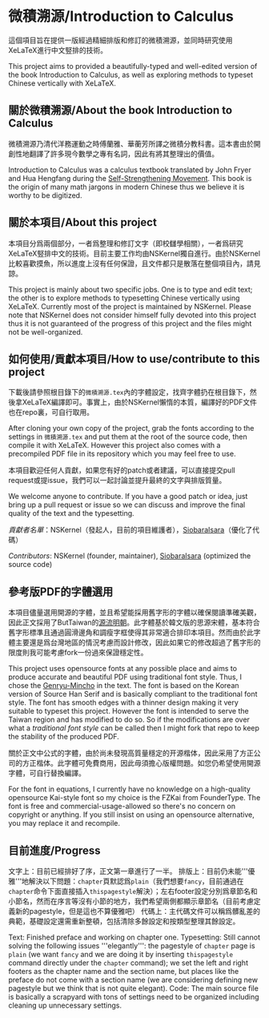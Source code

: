 # 微積溯源/Introduction to Calculus

這個項目旨在提供一版經過精細排版和修訂的微積溯源，並同時研究使用XeLaTeX進行中文竪排的技術。

This project aims to provided a beautifully-typed and well-edited version of the book Introduction to Calculus, as well as exploring methods to typeset Chinese vertically with XeLaTeX. 

## 關於微積溯源/About the book Introduction to Calculus

微積溯源乃清代洋務運動之時傅蘭雅、華蘅芳所譯之微積分教科書。這本書由於開創性地翻譯了許多現今數學之專有名詞，因此有將其整理出的價值。

Introduction to Calculus was a calculus textbook translated by John Fryer and Hua Hengfang during the [Self-Strengthening Movement](https://en.wikipedia.org/wiki/Self-Strengthening_Movement). This book is the origin of many math jargons in modern Chinese thus we believe it is worthy to be digitized.

## 關於本項目/About this project

本項目分爲兩個部分，一者爲整理和修訂文字（即校讎學相關），一者爲研究XeLaTeX竪排中文的技術。目前主要工作均由NSKernel獨自進行。由於NSKernel比較喜歡摸魚，所以進度上沒有任何保證，且文件都只是散落在整個項目內，請見諒。

This project is mainly about two specific jobs. One is to type and edit text; the other is to explore methods to typesetting Chinese vertically using XeLaTeX. Currently most of the project is maintained by NSKernel. Please note that NSKernel does not consider himself fully devoted into this project thus it is not guaranteed  of the progress of this project and the files might not be well-organized.

## 如何使用/貢獻本項目/How to use/contribute to this project

下載後請參照根目錄下的`微積溯源.tex`內的字體設定，找齊字體扔在根目錄下，然後拿XeLaTeX編譯即可。事實上，由於NSKernel懶惰的本質，編譯好的PDF文件也在repo裏，可自行取用。

After cloning your own copy of the project, grab the fonts according to the settings in `微積溯源.tex` and put them at the root of the source code, then compile it with XeLaTeX. However this project also comes with a precompiled PDF file in its repository which you may feel free to use.

本項目歡迎任何人貢獻，如果您有好的patch或者建議，可以直接提交pull request或提issue，我們可以一起討論並提升最終的文字與排版質量。

We welcome anyone to contribute. If you have a good patch or idea, just bring up a pull request or issue so we can discuss and improve the final quality of the text and the typesetting.

*貢獻者名單*：NSKernel（發起人，目前的項目維護者），[SiobaraIsara](https://github.com/SiobaraIsara)（優化了代碼）

*Contributors*: NSKernel (founder, maintainer), [SiobaraIsara](https://github.com/SiobaraIsara) (optimized the source code)

## 參考版PDF的字體選用

本項目儘量選用開源的字體，並且希望能採用舊字形的字體以確保閱讀準確美觀，因此正文採用了ButTaiwan的[源流明朝](https://github.com/ButTaiwan/genryu-font)。此字體基於韓文版的思源宋體，基本符合舊字形標準且通過圓滑邊角和調瘦字框使得其非常適合排印本項目。然而由於此字體主要還是爲台灣地區的情況考慮而設計修改，因此如果它的修改超過了舊字形的限度則我可能考慮fork一份過來保證穩定性。

This project uses opensource fonts at any possible place and aims to produce accurate and beautiful PDF using traditional font style. Thus, I chose the [Genryu-Mincho](https://github.com/ButTaiwan/genryu-font) in the text. The font is based on the Korean version of Source Han Serif and is basically compliant to the traditional font style. The font has smooth edges with a thinner design making it very suitable to typeset this project. However the font is intended to serve the Taiwan region and has modified to do so. So if the modifications are over what a *traditional font style* can be called then I might fork that repo to keep the stability of the produced PDF.

關於正文中公式的字體，由於尚未發現高質量穩定的开源楷体，因此采用了方正公司的方正楷体。此字體可免費商用，因此毋須擔心版權問題。如您仍希望使用開源字體，可自行替換編譯。

For the font in equations, I currently have no knowledge on a high-quality opensource Kai-style font so my choice is the FZKai from FounderType. The font is free and commercial-usage-allowed so there's no concern on copyright or anything. If you still insist on using an opensource alternative, you may replace it and recompile.

## 目前進度/Progress

文字上：目前已經排好了序，正文第一章進行了一半。
排版上：目前仍未能'''優雅'''地解決以下問題：`chapter`頁默認爲`plain`（我們想要`fancy`，目前通過在`chapter`命令下面直接插入`thispagestyle`解決）；左右footer設定分別爲章節名和小節名，然而在序言等沒有小節的地方，我們希望兩側都顯示章節名（目前考慮定義新的pagestyle，但是這也不算優雅吧）
代碼上：主代碼文件可以稱爲髒亂差的典範，基礎設定還需重新整頓，包括清除多餘設定和按類型整理其餘設定。

Text: Finished preface and working on chapter one. 
Typesetting: Still cannot solving the following issues '''elegantly''': the pagestyle of `chapter` page is `plain` (we want `fancy` and we are doing it by inserting `thispagestyle` command directly under the `chapter` command); we set the left and right footers as the chapter name and the section name, but places like the preface do not come with a section name (we are considering defining new pagestyle but we think that is not quite elegant).
Code: The main source file is basically a scrapyard with tons of settings need to be organized including cleaning up unnecessary settings.

